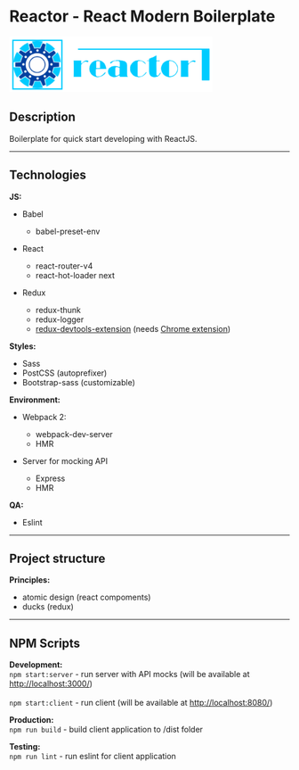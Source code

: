 Reactor - React Modern Boilerplate
==================================

<img src='./.README/reactor-logo.png' height='100' />

## Description
  Boilerplate for quick start developing with ReactJS. 

----------

## Technologies

**JS:**
  - Babel
    - babel-preset-env
    
  - React
    - react-router-v4
    - react-hot-loader next

  - Redux
    - redux-thunk
    - redux-logger
    - [redux-devtools-extension](https://github.com/zalmoxisus/redux-devtools-extension) (needs [Chrome extension](https://chrome.google.com/webstore/detail/redux-devtools/lmhkpmbekcpmknklioeibfkpmmfibljd))


**Styles:**
  - Sass
  - PostCSS (autoprefixer)
  - Bootstrap-sass (customizable)


**Environment:**
- Webpack 2:
  - webpack-dev-server
  - HMR

- Server for mocking API 
  - Express
  - HMR


**QA:**
- Eslint

----------

## Project structure
**Principles:**
- atomic design (react compoments)
- ducks (redux)

----------

## NPM Scripts
**Development:**
<br />
```npm start:server``` - run server with API mocks (will be available at [http://localhost:3000/](http://localhost:3000/))
<br /><br />
```npm start:client``` - run client (will be available at [http://localhost:8080/](http://localhost:8080/))
<br />

**Production:**
<br />
```npm run build``` - build client application to /dist folder
<br />

**Testing:**
<br />
```npm run lint``` - run eslint for client application